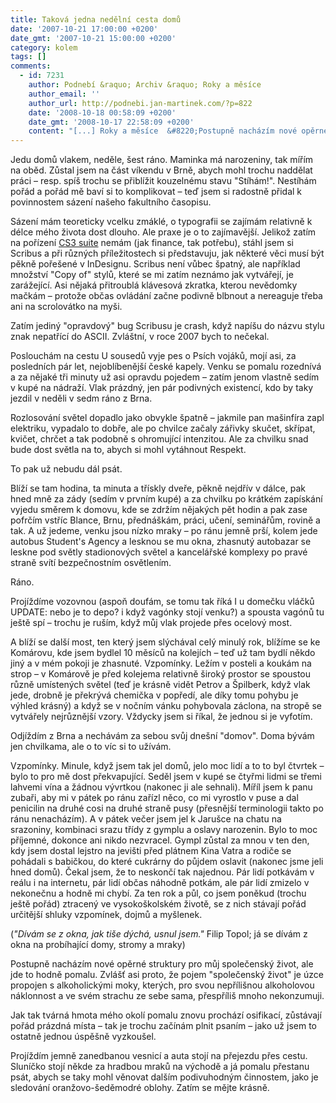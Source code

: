 ```yaml
---
title: Taková jedna nedělní cesta domů
date: '2007-10-21 17:00:00 +0200'
date_gmt: '2007-10-21 15:00:00 +0200'
category: kolem
tags: []
comments:
  - id: 7231
    author: Podnebí &raquo; Archiv &raquo; Roky a měsíce
    author_email: ''
    author_url: http://podnebi.jan-martinek.com/?p=822
    date: '2008-10-18 00:58:09 +0200'
    date_gmt: '2008-10-17 22:58:09 +0200'
    content: "[...] Roky a měsíce  &#8220;Postupně nacházím nové opěrné struktury pro můj společenský život, ale jde to hodně pomalu. (&#8230;) Jak tak tvárná hmota mého okolí pomalu znovu prochází osifikací, zůstávají pořád prázdná místa – tak je trochu začínám plnit psaním – jako už jsem to ostatně jednou úspěšně vyzkoušel.&#8221; (podnebí, říjen 2007) [...]"
---
```

<p>Jedu domů vlakem, neděle, šest ráno. Maminka má narozeniny, tak mířím na oběd. Zůstal jsem na část víkendu v Brně, abych mohl trochu naddělat práci &ndash; resp. spíš trochu se přiblížit kouzelnému stavu "Stíhám!". Nestíhám pořád a pořád mě baví si to komplikovat &ndash; teď jsem si radostně přidal k povinnostem sázení našeho fakultního časopisu.</p>
<p>Sázení mám teoreticky vcelku zmáklé, o typografii se zajímám relativně k délce mého života dost dlouho. Ale praxe je o to zajímavější. Jelikož zatím na pořízení <a href="http://www.adobe.com/products/creativesuite/">CS3 suite</a> nemám (jak finance, tak potřebu), stáhl jsem si Scribus a při různých příležitostech si představuju, jak některé věci musí být pěkně pořešené v InDesignu. Scribus není vůbec špatný, ale například množství "Copy of" stylů, které se mi zatím neznámo jak vytvářejí, je zarážející. Asi nějaká přitroublá klávesová zkratka, kterou nevědomky mačkám &ndash; protože občas ovládání začne podivně blbnout a nereaguje třeba ani na scrolovátko na myši.</p>
<p>Zatím jediný "opravdový" bug Scribusu je crash, když napíšu do názvu stylu znak nepatřící do ASCII. Zvláštní, v roce 2007 bych to nečekal.</p>
<p>Poslouchám na cestu U sousedů vyje pes o Psích vojáků, mojí asi, za posledních pár let, nejoblíbenější české kapely. Venku se pomalu rozednívá a za nějaké tři minuty už asi opravdu pojedem &ndash; zatím jenom vlastně sedím v kupé na nádraží. Vlak prázdný, jen pár podivných existencí, kdo by taky jezdil v neděli v sedm ráno z Brna.</p>
<p>Rozlosování světel dopadlo jako obvykle špatně &ndash; jakmile pan mašinfíra zapl elektriku, vypadalo to dobře, ale po chvilce začaly zářivky skučet, skřípat, kvičet, chrčet a tak podobně s ohromující intenzitou. Ale za chvilku snad bude dost světla na to, abych si mohl vytáhnout Respekt.</p>
<p>To pak už nebudu dál psát.</p>
<p>Blíží se tam hodina, ta minuta a třískly dveře, pěkně nejdřív v dálce, pak hned mně za zády (sedím v prvním kupé) a za chvilku po krátkém zapískání vyjedu směrem k domovu, kde se zdržím nějakých pět hodin a pak zase pofrčím vstříc Blance, Brnu, přednáškám, práci, učení, seminářům, rovině a tak.  A už jedeme, venku jsou nízko mraky &ndash; po ránu jemně prší, kolem jede autobus Student's Agency a lesknou se mu okna, zhasnutý autobazar se leskne pod světly stadionových světel a kancelářské komplexy po pravé straně svítí bezpečnostním osvětlením.</p>
<p>Ráno.</p>
<p>Projíždíme vozovnou (aspoň doufám, se tomu tak říká I u domečku vláčků UPDATE: nebo je to depo? i když vagónky stojí venku?) a spousta vagónů tu ještě spí &ndash; trochu je ruším, když můj vlak projede přes ocelový most.</p>
<p>A blíží se další most, ten který jsem slýchával celý minulý rok, blížíme se ke Komárovu, kde jsem bydlel 10 měsíců na kolejích &ndash; teď už tam bydlí někdo jiný a v mém pokoji je zhasnuté. Vzpomínky. Ležím v posteli a koukám na strop &ndash; v Komárově je před kolejema relativně široký prostor se spoustou různě umístených světel (teď je krásně vidět Petrov a Špilberk, když  vlak jede, drobně je překrývá chemička v popředí, ale díky tomu pohybu je výhled krásný) a když se v nočním vánku pohybovala záclona, na stropě se vytvářely nejrůznější vzory. Vždycky jsem si říkal, že jednou si je vyfotím.</p>
<p>Odjíždím z Brna a nechávám za sebou svůj dnešní "domov". Doma bývám jen chvilkama, ale o to víc si to užívám.</p>
<p>Vzpomínky. Minule, když jsem tak jel domů, jelo moc lidí a to to byl čtvrtek &ndash; bylo to pro mě dost překvapující. Seděl jsem v kupé se čtyřmi lidmi se třemi lahvemi vína a žádnou vývrtkou (nakonec ji ale sehnali). Míříl jsem k panu zubaři, aby mi v pátek po ránu zařízl něco, co mi vyrostlo v puse a dal penicilin na druhé cosi na druhé straně pusy (přesnější terminologii takto po ránu nenacházím). A v pátek večer jsem jel k Jarušce na chatu na srazoniny, kombinaci srazu třídy z gymplu a oslavy narozenin. Bylo to moc příjemné, dokonce ani nikdo nezvracel. Gympl zůstal za mnou v ten den, kdy jsem dostal lejstro na jevišti před plátnem Kina Vatra a rodiče se pohádali s babičkou, do které cukrárny do půjdem oslavit (nakonec jsme jeli hned domů). Čekal jsem, že to neskončí tak najednou. Pár lidí potkávám v reálu i na internetu, pár lidí občas náhodně potkám, ale pár lidí zmizelo v nekonečnu a hodně mi chybí. Za ten rok a půl, co jsem poněkud (trochu ještě pořád) ztracený ve vysokoškolském životě, se z nich stávají pořád určitější shluky vzpomínek, dojmů a myšlenek.</p>
<p>(<em>"Dívám se z okna, jak tiše dýchá, usnul jsem."</em> Filip Topol; já se dívám z okna na probíhající domy, stromy a mraky)</p>
<p>Postupně nacházím nové opěrné struktury pro můj společenský život, ale jde to hodně pomalu. Zvlášť asi proto, že pojem "společenský život" je úzce propojen s alkoholickými moky, kterých, pro svou nepřílišnou alkoholovou náklonnost a ve svém strachu ze sebe sama, přespříliš mnoho nekonzumuji.</p>
<p>Jak tak tvárná hmota mého okolí pomalu znovu prochází osifikací, zůstávají pořád prázdná místa &ndash; tak je trochu začínám plnit psaním &ndash; jako už jsem to ostatně jednou úspěšně vyzkoušel.</p>
<p>Projíždím jemně zanedbanou vesnicí a auta stojí na přejezdu přes cestu. Sluníčko stojí někde za hradbou mraků na východě a já pomalu přestanu psát, abych se taky mohl věnovat dalším podivuhodným činnostem, jako je sledování oranžovo-šeděmodré oblohy. Zatím se mějte krásně.</p>
